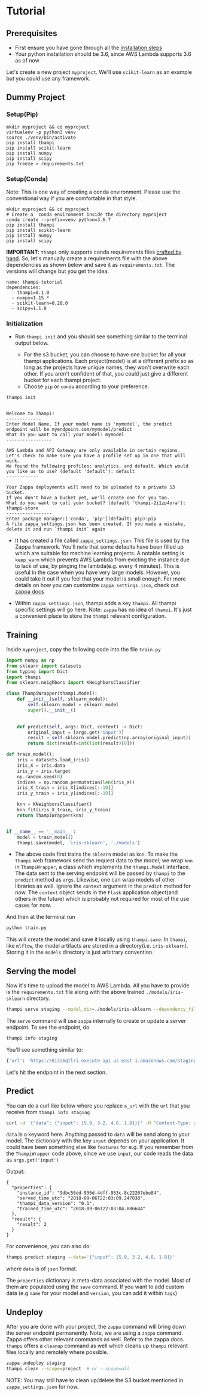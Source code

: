 # Tutorial

## Prerequisites
* First ensure you have gone through all the [installation steps](installation.md)
* Your python installation should be 3.6, since AWS Lambda supports 3.6 as of now

Let's create a new project `myproject`. We'll use `scikit-learn` as an example but you could use any framework.

## Dummy Project
### Setup(Pip)

```console
mkdir myproject && cd myproject
virtualenv -p python3 venv
source ./venv/bin/activate
pip install thampi
pip install scikit-learn
pip install numpy
pip install scipy
pip freeze > requirements.txt
```

### Setup(Conda)
Note: This is one way of creating a conda environment. Please use the conventional way if you are comfortable in that style.

```console
mkdir myproject && cd myproject
# Create a  conda environment inside the directory myproject
conda create --prefix=venv python=3.6.7
pip install thampi
pip install scikit-learn
pip install numpy
pip install scipy
```

**IMPORTANT**: `thampi` only supports conda requirements files [crafted by hand](https://conda.io/docs/user-guide/tasks/manage-environments.html#create-env-file-manually). So, let's manually create a requirements file with the above dependencies as shown below and save it as `requirements.txt`. The versions will change but you get the idea.

```
name: thampi-tutorial
dependencies:
  - thampi=0.1.0
  - numpy=1.15.*
  - scikit-learn=0.20.0
  - scipy=1.1.0 
```


### Initialization
* Run `thampi init` and you should see something similar to the terminal output below. 

    *  For the s3 bucket, you can choose to have one bucket for all your thampi applications. Each project(model) is at a different prefix so as long as the projects have unique names, they won't overwrite each other. If you aren't confident of that, you could just give a different bucket for each thampi project.
    * Choose `pip` or `conda` according to your preference.

```sh
thampi init
```
```console

Welcome to Thampi!
-------------
Enter Model Name. If your model name is 'mymodel', the predict endpoint will be myendpoint.com/mymodel/predict
What do you want to call your model: mymodel
-----------------

AWS Lambda and API Gateway are only available in certain regions. Let's check to make sure you have a profile set up in one that will work.
We found the following profiles: analytics, and default. Which would you like us to use? (default 'default'): default
------------

Your Zappa deployments will need to be uploaded to a private S3 bucket.
If you don't have a bucket yet, we'll create one for you too.
What do you want to call your bucket? (default 'thampi-2i1zp4ura'): thampi-store
-----------------
Enter package manager:['conda', 'pip'](default: pip):pip
A file zappa_settings.json has been created. If you made a mistake, delete it and run `thampi init` again

```

* It has created a file called `zappa_settings.json`. This file is used by the Zappa framework. You'll note that some defaults have been filled up which are suitable for machine learning projects. A notable setting is `keep_warm` which prevents AWS Lambda from evicting the instance due to lack of use, by pinging the lambda(e.g. every 4 minutes). This is useful in the case when you have very large models. However, you could take it out if you feel that your model is small enough. For more details on how you can customize `zappa_settings.json`, check out [zappa docs](https://github.com/Miserlou/Zappa#advanced-settings)

* Within `zappa_settings.json`, thampi adds a key `thampi`. All thampi specific settings will go here. Note: `zappa` has no idea of `thampi`. It's just a convenient place to store the `thampi` relevant configuration.

## Training
Inside `myproject`, copy the following code into the file `train.py`

```python
import numpy as np
from sklearn import datasets
from typing import Dict
import thampi
from sklearn.neighbors import KNeighborsClassifier

class ThampiWrapper(thampi.Model):
    def __init__(self, sklearn_model):
        self.sklearn_model = sklearn_model
        super().__init__()

    
    def predict(self, args: Dict, context) -> Dict:
        original_input = [args.get('input')]
        result = self.sklearn_model.predict(np.array(original_input))
        return dict(result=int(list(result)[0]))

def train_model():
    iris = datasets.load_iris()
    iris_X = iris.data
    iris_y = iris.target
    np.random.seed(0)
    indices = np.random.permutation(len(iris_X))
    iris_X_train = iris_X[indices[:-10]]
    iris_y_train = iris_y[indices[:-10]]

    knn = KNeighborsClassifier()
    knn.fit(iris_X_train, iris_y_train)
    return ThampiWrapper(knn)


if __name__ == '__main__':
    model = train_model()
    thampi.save(model, 'iris-sklearn', './models')


```

* The above code first trains the `sklearn` model as `knn`. To make the `thampi` web framework send the request data to the model, we wrap `knn` in `ThampiWrapper`, a class which implements the `thampi.Model` interface. The data sent to the serving endpoint will be passed by `thampi` to the `predict` method as `args`. Likewise, one can wrap models of other libraries as well. Ignore the `context` argument in the `predict` method for now. The `context` object sends in the `Flask` application object(and others in the future) which is probably not required for most of the use cases for now.


And then at the terminal run
```sh
python train.py
```

This will create the model and save it locally using `thampi.save`. In `thampi`, like `mlflow`, the model artifacts are stored in a directory(i.e. `iris-sklearn`). Storing it in the `models` directory is just arbitrary convention.



## Serving the model
Now it's time to upload the model to AWS Lambda. All you have to provide is the `requirements.txt` file along with the above trained `./models/iris-sklearn` directory.

```sh
thampi serve staging --model_dir=./models/iris-sklearn --dependency_file=./requirements.txt
```

The `serve` command will use `zappa` internally to create or update a server endpoint. To see the endpoint,
do
```sh
thampi info staging
```

You'll see something similar to:
```sh
{'url': 'https://8i7a6qtlri.execute-api.us-east-1.amazonaws.com/staging/mymodel/predict'}
```
Let's hit the endpoint in the next section.

## Predict
You can do a curl like below where you replace `a_url` with the `url` that you receive from `thampi info staging`

```sh
curl -d '{"data": {"input": [5.9, 3.2, 4.8, 1.8]}}' -H "Content-Type: application/json" -X POST a_url
```
`data` is a keyword here. Anything passed to `data` will be send along to your model. The dictionary with the key `input` depends on your application. It could have been something else like `features` for e.g. If you remember from the `ThampiWrapper` code above, since we use `input`, our code reads the data as `args.get('input')`


Output:
```console
{
  "properties": {
    "instance_id": "9dbc56dd-936d-4dff-953c-8c22267ebe84",
    "served_time_utc": "2018-09-06T22:03:09.247038",
    "thampi_data_version": "0.1",
    "trained_time_utc": "2018-09-06T22:03:04.886644"
  },
  "result": {
    "result": 2
  }
}

```

For convenience, you can also do:
```sh
thampi predict staging --data='{"input": [5.9, 3.2, 4.8, 1.8]}'
```
where `data` is of `json` format.

The `properties` dictionary is meta-data associated with the model. Most of them are populated using the `save` command. If you want to add custom data (e.g `name` for your model and `version`, you can add it within `tags`)


## Undeploy
After you are done with your project, the `zappa` command will bring down the server endpoint permanently. Note, we are using a `zappa` command. Zappa offers other relevant commands as well. Refer to the zappa docs. `thampi` offers a `cleanup` command as well which cleans up `thampi` relevant files locally and remotely where possible. 

```sh
zappa undeploy staging
thampi clean --scope=project  # or --scope=all
```

NOTE: You may still have to clean up/delete the S3 bucket mentioned in `zappa_settings.json` for now.
